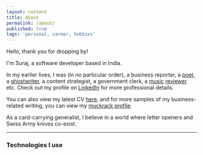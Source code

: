 ```yaml
---
layout: content
title: About
permalink: /about/
published: true
tags: 'personal, career, hobbies'
---
```

Hello, thank you for dropping by!

I'm Suraj, a software developer based in India. 

In my earlier lives, I was (in no particular order), a business reporter, a [poet](surajsharma.blogspot.in), a [ghostwriter](https://amzn.to/2Bsgj1D), a content strategist, a government clerk, a [music](http://thesilentballet.com/reviews/Tape_-_Revelationes.html) [reviewer](http://thesilentballet.com/reviews/Stephan_Mathieu_-_A_Static_Place.html) etc. Check out my profile on [LinkedIn](https://in.linkedin.com/in/surajsharma21) for more professional details. 

You can also view my latest CV [here](http://bit.ly/31oAvMw), and for more samples of my business-related writing, you can view my [muckrack profile](http://www.muckrack.com/surajsharma).

As a card-carrying generalist, I believe in a world where letter openers and Swiss Army knives co-exist.

---

### Technologies I use

<i class="devicon-mongodb-plain-wordmark colored"></i> <i class="devicon-react-original"></i> <i class="devicon-express-original"></i> <i class="devicon-nodejs-plain-wordmark colored"></i> <i class="devicon-html5-plain-wordmark colored"></i> <i class="devicon-javascript-plain colored"></i> <i class="devicon-sass-original colored"></i> <i class="devicon-webpack-plain-wordmark colored"></i> <i class="devicon-python-plain-wordmark colored"></i>

